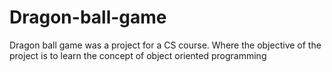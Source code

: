 # Dragon-ball-game
Dragon ball game was a project for a CS course. Where the objective of the project is to learn the concept of object oriented programming
